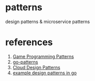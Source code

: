 # patterns
design patterns &amp;  microservice patterns 

# references
1. [Game Programming Patterns](http://gameprogrammingpatterns.com/contents.html)
2. [go-patterns](http://tmrts.com/go-patterns/)
3. [Cloud Design Patterns](https://docs.microsoft.com/en-us/azure/architecture/patterns/)
4. [example design patterns in go](https://golangbyexample.com/all-design-patterns-golang/)

